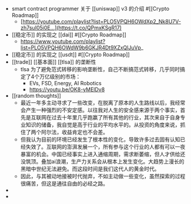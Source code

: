 - smart contract programmer 关于 [[uniswap]] v3 的介绍 #[[Crypto Roadmap]]
	- [https://youtube.com/playlist?list=PLO5VPQH6OWdXp2_Nk8U7V-zh7suI05i0E…](https://t.co/QPmxKSgR17)
- [[稳定币]] 的实现之 [[dai]] #[[Crypto Roadmap]]
	- https://www.youtube.com/playlist?list=PLO5VPQH6OWdW9b6GKJR4Dt9XZxQlJuVp_
- [[稳定币]] 的实现之 [[usdt]] #[[Crypto Roadmap]]
- [[trade]] [[基本面]] [[tlsa]] 的垄断性
	- tlsa 为了避免范式转移的影响垄断性，自己不断搞范式转移，几乎同时搞定了4个万亿级别的市场：
		- EVs, FSD, Energy, AI Robotics
		- https://youtu.be/OK8-yMElDv8
- [[random thoughts]]
	- 最近一年多主动寻求了一些改变，在脱离了原本的人生路线以后，我经常会产生一种强烈的不安定感。以往我对人生的安全感来源于两个事实，首先是互联网在过去十年里几乎跑赢了所有其他的行业，其次来自于自身专业知识的储备，我自觉是高于行业的平均水平的。从投资的角度来说，抓住了两个阿尔法，收益肯定也不会差。
	- 但我认为目前的环境已经发生了根本性的变化，导致许多过去固有认知已经失效了。互联网的澎湃发展一个，所有参与这个行业的人都有可以一夜暴富的机会。中国已经事实上进入通缩周期，需求断萎缩，但人才供给还没筑顶。叠加ai浪潮，生产力关系会从根本上发生变化。大趋势上漫长的黑暗中世纪无法避免。而这段时间是我们这代人的黄金时代。
	- 因此，与其被动地接被时代抛弃，不如主动做一些变化，虽然探索的过程很痛苦，但这是通往自由的必经之路。
-
-